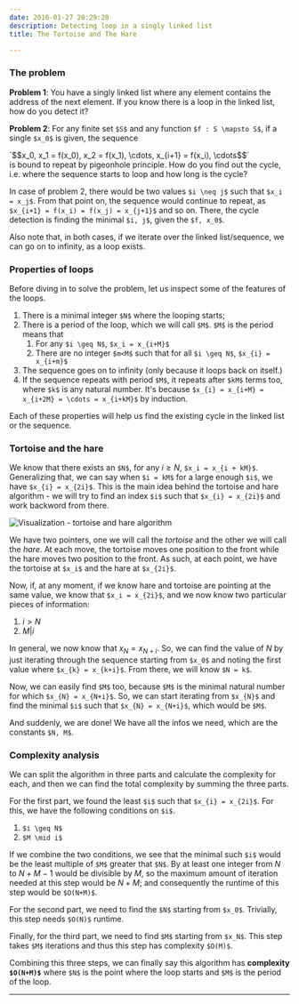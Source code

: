```yaml
---
date: 2016-01-27 20:29:20
description: Detecting loop in a singly linked list
title: The Tortoise and The Hare

---
```


### The problem

**Problem 1**: You have a singly linked list where any element contains the address of the next element. If you know there is a loop in the linked list, how do you detect it?

**Problem 2**: For any finite set `$S$` and any function `$f : S \mapsto S$`, if a single `$x_0$` is given, the sequence
<div>`$$x_0, x_1 = f(x_0), x_2 = f(x_1), \cdots, x_{i+1} = f(x_i), \cdots$$`</div>
is bound to repeat by pigeonhole principle. How do you find out the cycle, i.e. where the sequence starts to loop and how long is the cycle?

In case of problem 2, there would be two values `$i \neq j$` such that `$x_i = x_j$`. From that point on, the sequence would continue to repeat, as `$x_{i+1} = f(x_i) = f(x_j) = x_{j+1}$` and so on. There, the cycle detection is finding the minimal `$i, j$`, given the `$f, x_0$`.

Also note that, in both cases, if we iterate over the linked list/sequence, we can go on to infinity, as a loop exists.

### Properties of loops

Before diving in to solve the problem, let us inspect some of the features of the loops.

1. There is a minimal integer `$N$` where the looping starts;
2. There is a period of the loop, which we will call `$M$`. `$M$` is the period means that  
	1. For any `$i \geq N$`, `$x_i = x_{i+M}$`	
	2. There are no integer `$m<M$` such that for all `$i \geq N$`, `$x_{i} = x_{i+m}$`
3. The sequence goes on to infinity (only because it loops back on itself.)
4. If the sequence repeats with period `$M$`, it repeats after `$kM$` terms too, where `$k$` is any natural number. It's because `$x_{i} = x_{i+M} = x_{i+2M} = \cdots = x_{i+kM}$` by induction.

Each of these properties will help us find the existing cycle in the linked list or the sequence.

### Tortoise and the hare

We know that there exists an `$N$`, for any $i \geq N$, `$x_i = x_{i + kM}$`. Generalizing that, we can say when `$i = kM$` for a large enough `$i$`, we have `$x_{i} = x_{2i}$`. This is the main idea behind the tortoise and hare algorithm - we will try to find an index `$i$` such that `$x_{i} = x_{2i}$` and work backword from there.

![Visualization - tortoise and hare algorithm](https://upload.wikimedia.org/wikipedia/commons/5/5f/Tortoise_and_hare_algorithm.svg "Tortoise and Hare algorithm")

We have two pointers, one we will call the _tortoise_ and the other we will call the _hare_. At each move, the tortoise moves one position to the front while the hare moves two position to the front. As such, at each point, we have the tortoise at `$x_i$` and the hare at `$x_{2i}$`.

Now, if, at any moment, if we know hare and tortoise are pointing at the same value, we know that `$x_i = x_{2i}$`, and we now know two particular pieces of information:

1. $i > N$
2. $M | i$

In general, we now know that $x_{N} = x_{N + i}$. So, we can find the value of $N$ by just iterating through the sequence starting from `$x_0$` and noting the first value where `$x_{k} = x_{k+i}$`. From there, we will know `$N = k$`.

Now, we can easily find `$M$` too, because `$M$` is the minimal natural number for which `$x_{N} = x_{N+i}$`. So, we can start iterating from `$x_{N}$` and find the minimal `$i$` such that `$x_{N} = x_{N+i}$`, which would be `$M$`.

And suddenly, we are done! We have all the infos we need, which are the constants `$N, M$`.

### Complexity analysis

We can split the algorithm in three parts and calculate the complexity for each, and then we can find the total complexity by summing the three parts.

For the first part, we found the least `$i$` such that `$x_{i} = x_{2i}$`. For this, we have the following conditions on `$i$`.

1. `$i \geq N$`
2. `$M \mid i$`

If we combine the two conditions, we see that the minimal such `$i$` would be the least multiple of `$M$` greater that `$N$`. By at least one integer from $N$ to $N+M-1$ would be divisible by $M$, so the maximum amount of iteration needed at this step would be $N+M$; and consequently the runtime of this step would be `$O(N+M)$`.

For the second part, we need to find the `$N$` starting from `$x_0$`. Trivially, this step needs `$O(N)$` runtime.

Finally, for the third part, we need to find `$M$` starting from `$x_N$`. This step takes `$M$` iterations and thus this step has complexity `$O(M)$`.

Combining this three steps, we can finally say this algorithm has **complexity `$O(N+M)$`** where `$N$` is the point where the loop starts and `$M$` is the period of the loop.

******
